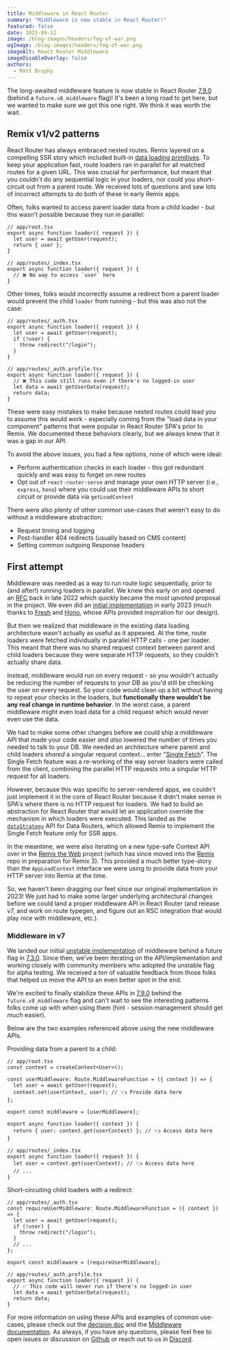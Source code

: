 ```yaml
---
title: Middleware in React Router
summary: "Middleware is now stable in React Router!"
featured: false
date: 2025-09-12
image: /blog-images/headers/fog-of-war.png
ogImage: /blog-images/headers/fog-of-war.png
imageAlt: React Router Middleware
imageDisableOverlay: false
authors:
  - Matt Brophy
---
```


The long-awaited middleware feature is now stable in React Router [7.9.0][release-notes-7-9-0] (behind a `future.v8_middleware` flag)! It's been a long road to get here, but we wanted to make sure we got this one right. We think it was worth the wait.

## Remix v1/v2 patterns

React Router has always embraced nested routes. Remix layered on a compelling SSR story which included built-in [data loading primitives][data-loading]. To keep your application fast, route loaders ran in parallel for all matched routes for a given URL. This was crucial for performance, but meant that you couldn't do any sequential logic in your loaders, nor could you short-circuit out from a parent route. We received lots of questions and saw lots of incorrect attempts to do both of these in early Remix apps.

Often, folks wanted to access parent loader data from a child loader - but this wasn't possible because they run in parallel:

```tsx
// app/root.tsx
export async function loader({ request }) {
  let user = await getUser(request);
  return { user };
}

// app/routes/_index.tsx
export async function loader({ request }) {
  // ❌ No way to access `user` here
}
```

Other times, folks would incorrectly assume a redirect from a parent loader would prevent the child `loader` from running - but this was also not the case:

```tsx
// app/routes/_auth.tsx
export async function loader({ request }) {
  let user = await getUser(request);
  if (!user) {
    throw redirect("/login");
  }
}

// app/routes/_auth.profile.tsx
export async function loader({ request }) {
  // ❌ This code still runs even if there's no logged-in user
  let data = await getUserData(request);
  return data;
}
```

These were easy mistakes to make because nested routes could lead you to assume this would work - especially coming from the "load data in your component" patterns that were popular in React Router SPA's prior to Remix. We documented these behaviors clearly, but we always knew that it was a gap in our API.

To avoid the above issues, you had a few options, none of which were ideal:

- Perform authentication checks in each loader - this got redundant quickly and was easy to forget on new routes
- Opt out of `react-router-serve` and manage your own HTTP server (i.e., `express`, `hono`) where you could use their middleware APIs to short circuit or provide data via `getLoadContext`

There were also plenty of other common use-cases that weren't easy to do without a middleware abstraction:

- Request timing and logging
- Post-handler 404 redirects (usually based on CMS content)
- Setting common outgoing Response headers

## First attempt

Middleware was needed as a way to run route logic sequentially, prior to (and after!) running loaders in parallel. We knew this early on and opened an [RFC][rfc] back in late 2022 which quickly became the _most upvoted_ proposal in the project. We even did an [initial implementation][original-pr] in early 2023 (much thanks to [Fresh][fresh] and [Hono][hono], whose APIs provided inspiration for our design).

But then we realized that middleware in the existing data loading architecture wasn't actually as useful as it appeared. At the time, route loaders were fetched individually in parallel HTTP calls - one per loader. This meant that there was no shared request context between parent and child loaders because they were separate HTTP requests, so they couldn't actually share data.

Instead, middleware would run on every request - so you wouldn't actually be reducing the number of requests to your DB as you'd still be checking the user on every request. So your code would clean up a bit without having to repeat your checks in the loaders, but **functionally there wouldn't be any real change in runtime behavior**. In the worst case, a parent middleware might even load data for a child request which would never even use the data.

We had to make some other changes before we could ship a middleware API that made your code easier _and also_ lowered the number of times you needed to talk to your DB. We needed an architecture where parent and child loaders _shared_ a singular request context... enter "[Single Fetch][single-fetch]". The Single Fetch feature was a re-working of the way server loaders were called from the client, combining the parallel HTTP requests into a singular HTTP request for all loaders.

However, because this was specific to server-rendered apps, we couldn't just implement it in the core of React Router because it didn't make sense in SPA's where there is no HTTP request for loaders. We had to build an abstraction for React Router that would let an application override the mechanism in which loaders were executed. This landed as the [`dataStrategy`][data-strategy] API for Data Routers, which allowed Remix to implement the Single Fetch feature only for SSR apps.

In the meantime, we were also iterating on a new type-safe Context API over in the [Remix the Web][remix-the-web] project (which has since moved into the [Remix][remix-repo] repo in preparation for Remix 3). This provided a much better type-story than the `AppLoadContext` interface we were using to provide data from your HTTP server into Remix at the time.

So, we haven't been dragging our feet since our original implementation in 2023! We just had to make some larger underlying architectural changes before we could land a proper middleware API in React Router (and release v7, and work on route typegen, and figure out an RSC integration that would play nice with middleware, etc.).

### Middleware in v7

We landed our initial [unstable implementation][final-pr] of middleware behind a future flag in [7.3.0][unstable-release-7-3-0]. Since then, we've been iterating on the API/implementation and working closely with community members who adopted the unstable flag for alpha testing. We received a _ton_ of valuable feedback from those folks that helped us move the API to an even better spot in the end.

We're excited to finally stabilize these APIs in [7.9.0][release-notes-7-9-0] behind the `future.v8_middleware` flag and can't wait to see the interesting patterns folks come up with when using them (hint - session management should get _much_ easier).

Below are the two examples referenced above using the new middleware APIs.

Providing data from a parent to a child:

```tsx
// app/root.tsx
const context = createContext<User>();

const userMiddleware: Route.MiddlewareFunction = ({ context }) => {
  let user = await getUser(request);
  context.set(userContext, user); // 👈 Provide data here
};

export const middleware = [userMiddleware];

export async function loader({ context }) {
  return { user: context.get(userContext) }; // 👈 Access data here
}

// app/routes/_index.tsx
export async function loader({ request }) {
  let user = context.get(userContext); // 👈 Access data here
  // ...
}
```

Short-circuiting child loaders with a redirect:

```tsx
// app/routes/_auth.tsx
const requireUserMiddleware: Route.MiddlewareFunction = ({ context }) => {
  let user = await getUser(request);
  if (!user) {
    throw redirect("/login");
  }
  // ...
};

export const middleware = [requireUserMiddleware];

// app/routes/_auth.profile.tsx
export async function loader({ request }) {
  // ✅ This code will never run if there's no logged-in user
  let data = await getUserData(request);
  return data;
}
```

For more information on using these APIs and examples of common use-cases, please check out the [decision doc][decision-doc] and the [Middleware documentation][docs]. As always, if you have any questions, please feel free to open issues or discussion on [Github][rr-repo] or reach out to us in [Discord][discord].

[rfc]: https://github.com/remix-run/react-router/discussions/9564
[original-pr]: https://github.com/remix-run/react-router/pull/9975
[final-pr]: https://github.com/remix-run/react-router/pull/12941
[decision-doc]: https://github.com/remix-run/react-router/blob/release-next/decisions/0014-context-middleware.md
[unstable-release-7-3-0]: https://github.com/remix-run/react-router/blob/main/CHANGELOG.md#v730
[release-notes-7-9-0]: https://github.com/remix-run/react-router/blob/main/CHANGELOG.md#v790
[data-strategy]: https://reactrouter.com/api/data-routers/createBrowserRouter#optsdatastrategy
[single-fetch]: https://v2.remix.run/docs/guides/single-fetch
[data-loading]: https://reactrouter.com/start/framework/data-loading
[remix-the-web]: https://github.com/mjackson/remix-the-web
[remix-repo]: https://github.com/remix-run/remix
[fresh]: https://fresh.deno.dev/docs/concepts/middleware
[hono]: https://hono.dev/docs/guides/middleware
[docs]: https://reactrouter.com/how-to/middleware
[rr-repo]: https://github.com/remix-run/react-router
[discord]: https://rmx.as/discord
